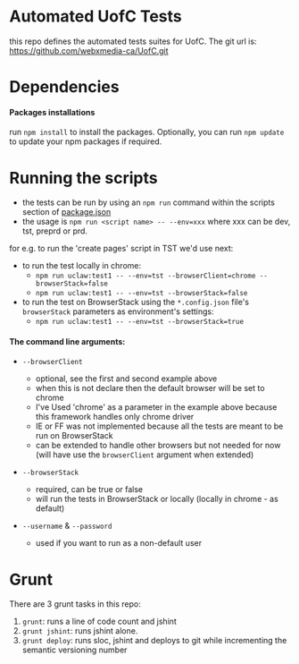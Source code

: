 # Automated UofC Tests
this repo defines the automated tests suites for UofC. The git url is: https://github.com/webxmedia-ca/UofC.git


# Dependencies
#### Packages installations
run `npm install` to install the packages. Optionally, you can run `npm update` to update your npm packages if required.

# Running the scripts
- the tests can be run by using an `npm run` command within the scripts section of [package.json](./package.json)
- the usage is `npm run <script name> -- --env=xxx` where xxx can be dev, tst, preprd or prd.

for e.g. to run the 'create pages' script in TST we'd use next:
- to run the test locally in chrome:
  - `npm run uclaw:test1 -- --env=tst --browserClient=chrome --browserStack=false`
  - `npm run uclaw:test1 -- --env=tst --browserStack=false`
- to run the test on BrowserStack using the `*.config.json` file's `browserStack` parameters as environment's settings:
  - `npm run uclaw:test1 -- --env=tst --browserStack=true`

#### The command line arguments:
- `--browserClient`
  - optional, see the first and second example above
  - when this is not declare then the default browser will be set to chrome
  - I've Used 'chrome' as a parameter in the example above because this framework handles only chrome driver
  - IE or FF was not implemented because all the tests are meant to be run on BrowserStack
  - can be extended to handle other browsers but not needed for now (will have use the `browserClient` argument when extended)
  
- `--browserStack`
  - required, can be true or false
  - will run the tests in BrowserStack or locally (locally in chrome - as default)
  
- `--username` & `--password`
  - used if you want to run as a non-default user


# Grunt
There are 3 grunt tasks in this repo:
1. `grunt`: runs a line of code count and jshint
2. `grunt jshint`: runs jshint alone.
3. `grunt deploy`: runs sloc, jshint and deploys to git while incrementing the semantic versioning number
